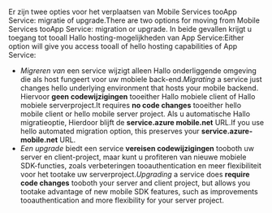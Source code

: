 <span data-ttu-id="8a6f9-101">Er zijn twee opties voor het verplaatsen van Mobile Services tooApp Service: migratie of upgrade.</span><span class="sxs-lookup"><span data-stu-id="8a6f9-101">There are two options for moving from Mobile Services tooApp Service: migration or upgrade.</span></span> <span data-ttu-id="8a6f9-102">In beide gevallen krijgt u toegang tot tooall Hallo hosting-mogelijkheden van App Service:</span><span class="sxs-lookup"><span data-stu-id="8a6f9-102">Either option will give you access tooall of hello hosting capabilities of App Service:</span></span>

* <span data-ttu-id="8a6f9-103">*Migreren van* een service wijzigt alleen Hallo onderliggende omgeving die als host fungeert voor uw mobiele back-end.</span><span class="sxs-lookup"><span data-stu-id="8a6f9-103">*Migrating* a service just changes hello underlying environment that hosts your mobile backend.</span></span> <span data-ttu-id="8a6f9-104">Hiervoor **geen codewijzigingen** tooeither Hallo mobiele client of Hallo mobiele serverproject.</span><span class="sxs-lookup"><span data-stu-id="8a6f9-104">It requires **no code changes** tooeither hello mobile client or hello mobile server project.</span></span> <span data-ttu-id="8a6f9-105">Als u automatische Hallo migratieoptie, Hierdoor blijft de **service.azure mobile.net** URL.</span><span class="sxs-lookup"><span data-stu-id="8a6f9-105">If you use hello automated migration option, this preserves your **service.azure-mobile.net** URL.</span></span> 
* <span data-ttu-id="8a6f9-106">*Een upgrade* biedt een service **vereisen codewijzigingen** tooboth uw server en client-project, maar kunt u profiteren van nieuwe mobiele SDK-functies, zoals verbeteringen tooauthentication en meer flexibiliteit voor het tootake uw serverproject.</span><span class="sxs-lookup"><span data-stu-id="8a6f9-106">*Upgrading* a service does **require code changes** tooboth your server and client project, but allows you tootake advantage of new mobile SDK features, such as improvements tooauthentication and more flexibility for your server project.</span></span> 

